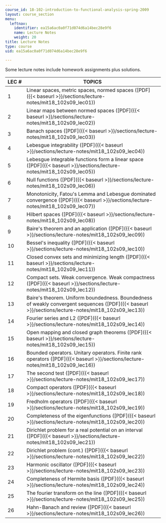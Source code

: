 ```yaml
---
course_id: 18-102-introduction-to-functional-analysis-spring-2009
layout: course_section
menu:
  leftnav:
    identifier: ea15a6ac0a0f71d074d6a14bec28e9f6
    name: Lecture Notes
    weight: 20
title: Lecture Notes
type: course
uid: ea15a6ac0a0f71d074d6a14bec28e9f6

---
```


Some lecture notes include homework assignments plus solutions.

| LEC # | TOPICS |
| --- | --- |
| 1 | Linear spaces, metric spaces, normed spaces ([PDF]({{< baseurl >}}/sections/lecture-notes/mit18_102s09_lec01)) |
| 2 | Linear maps between normed spaces ([PDF]({{< baseurl >}}/sections/lecture-notes/mit18_102s09_lec02)) |
| 3 | Banach spaces ([PDF]({{< baseurl >}}/sections/lecture-notes/mit18_102s09_lec03)) |
| 4 | Lebesgue integrability ([PDF]({{< baseurl >}}/sections/lecture-notes/mit18_102s09_lec04)) |
| 5 | Lebesgue integrable functions form a linear space ([PDF]({{< baseurl >}}/sections/lecture-notes/mit18_102s09_lec05)) |
| 6 | Null functions ([PDF]({{< baseurl >}}/sections/lecture-notes/mit18_102s09_lec06)) |
| 7 | Monotonicity, Fatou's Lemma and Lebesgue dominated convergence ([PDF]({{< baseurl >}}/sections/lecture-notes/mit18_102s09_lec07)) |
| 8 | Hilbert spaces ([PDF]({{< baseurl >}}/sections/lecture-notes/mit18_102s09_lec08)) |
| 9 | Baire's theorem and an application ([PDF]({{< baseurl >}}/sections/lecture-notes/mit18_102s09_lec09)) |
| 10 | Bessel's inequality ([PDF]({{< baseurl >}}/sections/lecture-notes/mit18_102s09_lec10)) |
| 11 | Closed convex sets and minimizing length ([PDF]({{< baseurl >}}/sections/lecture-notes/mit18_102s09_lec11)) |
| 12 | Compact sets. Weak convergence. Weak compactness ([PDF]({{< baseurl >}}/sections/lecture-notes/mit18_102s09_lec12)) |
| 13 | Baire's theorem. Uniform boundedness. Boundedness of weakly convergent sequences ([PDF]({{< baseurl >}}/sections/lecture-notes/mit18_102s09_lec13)) |
| 14 | Fourier series and L2 ([PDF]({{< baseurl >}}/sections/lecture-notes/mit18_102s09_lec14)) |
| 15 | Open mapping and closed graph theorems ([PDF]({{< baseurl >}}/sections/lecture-notes/mit18_102s09_lec15)) |
| 16 | Bounded operators. Unitary operators. Finite rank operators ([PDF]({{< baseurl >}}/sections/lecture-notes/mit18_102s09_lec16)) |
| 17 | The second test ([PDF]({{< baseurl >}}/sections/lecture-notes/mit18_102s09_lec17)) |
| 18 | Compact operators ([PDF]({{< baseurl >}}/sections/lecture-notes/mit18_102s09_lec18)) |
| 19 | Fredholm operators ([PDF]({{< baseurl >}}/sections/lecture-notes/mit18_102s09_lec19)) |
| 20 | Completeness of the eigenfunctions ([PDF]({{< baseurl >}}/sections/lecture-notes/mit18_102s09_lec20)) |
| 21 | Dirichlet problem for a real potential on an interval ([PDF]({{< baseurl >}}/sections/lecture-notes/mit18_102s09_lec21)) |
| 22 | Dirichlet problem (cont.) ([PDF]({{< baseurl >}}/sections/lecture-notes/mit18_102s09_lec22)) |
| 23 | Harmonic oscillator ([PDF]({{< baseurl >}}/sections/lecture-notes/mit18_102s09_lec23)) |
| 24 | Completeness of Hermite basis ([PDF]({{< baseurl >}}/sections/lecture-notes/mit18_102s09_lec24)) |
| 25 | The fourier transform on the line ([PDF]({{< baseurl >}}/sections/lecture-notes/mit18_102s09_lec25)) |
| 26 | Hahn-Banach and review ([PDF]({{< baseurl >}}/sections/lecture-notes/mit18_102s09_lec26))